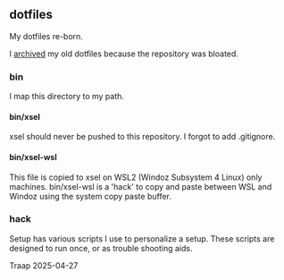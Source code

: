 ## dotfiles

My dotfiles re-born.

I [archived](https://github.com/Traap/dotfiles-archived) my old dotfiles because
the repository was bloated.

### bin
I map this directory to my path.

#### bin/xsel
xsel should never be pushed to this repository.  I forgot to add .gitignore.

#### bin/xsel-wsl
This file is copied to xsel on WSL2 (Windoz Subsystem 4 Linux) only machines.
bin/xsel-wsl is a 'hack' to copy and paste between WSL and Windoz using the
system copy paste buffer.

### hack
Setup has various scripts I use to personalize a setup.  These scripts are
designed to run once, or as trouble shooting aids.

Traap
2025-04-27
